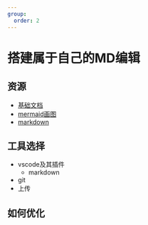 ```yaml
---
group:
  order: 2
---
```


# 搭建属于自己的MD编辑

## 资源

- [基础文档](https://markdown.com.cn/cheat-sheet.html#%E5%9F%BA%E6%9C%AC%E8%AF%AD%E6%B3%95)
- [mermaid画图](https://mermaid-js.github.io/mermaid/#/n00b-gettingStarted?id=_1-using-the-live-editor)
- [markdown](https://zhuanlan.zhihu.com/p/139140492)

## 工具选择

- vscode及其插件
  - markdown
- git
- 上传

## 如何优化
